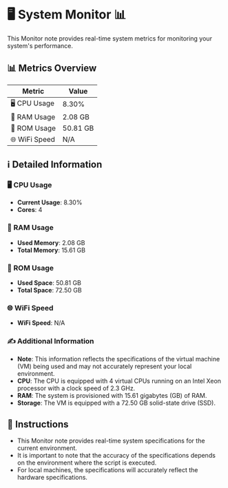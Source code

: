 
# 🖥️ System Monitor 📊

This Monitor note provides real-time system metrics for monitoring your system's performance.

## 📊 Metrics Overview

| Metric                    | Value             |
| ------------------------- | ----------------- |
| 🖥️ CPU Usage              | 8.30%       |
| 💾 RAM Usage              | 2.08 GB       |
| 💽 ROM Usage              | 50.81 GB       |
| 🌐 WiFi Speed             | N/A      |

## ℹ️ Detailed Information

### 🖥️ CPU Usage

- **Current Usage**: 8.30%
- **Cores**: 4

### 💾 RAM Usage

- **Used Memory**: 2.08 GB
- **Total Memory**: 15.61 GB

### 💽 ROM Usage

- **Used Space**: 50.81 GB
- **Total Space**: 72.50 GB

### 🌐 WiFi Speed

- **WiFi Speed**: N/A


### ✍️ Additional Information

- **Note**: This information reflects the specifications of the virtual machine (VM) being used and may not accurately represent your local environment.
- **CPU**: The CPU is equipped with  4 virtual CPUs running on an Intel Xeon processor with a clock speed of 2.3 GHz.
- **RAM**: The system is provisioned with 15.61 gigabytes (GB) of RAM.
- **Storage**: The VM is equipped with a 72.50 GB solid-state drive (SSD).

## 📝 Instructions

- This Monitor note provides real-time system specifications for the current environment.
- It is important to note that the accuracy of the specifications depends on the environment where the script is executed.
- For local machines, the specifications will accurately reflect the hardware specifications.
